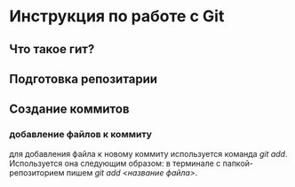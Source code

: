 # Инструкция по работе с Git

## Что такое гит?

## Подготовка репозитарии

## Создание коммитов

### добавление файлов к коммиту
для добавления файла к новому коммиту используется команда *git add*. Используется она следующим образом: в терминале с папкой-репозиторием пишем *git add <название файла>*.
